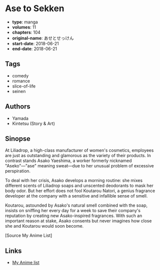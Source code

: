 # Ase to Sekken

-   **type**: manga
-   **volumes**: 11
-   **chapters**: 104
-   **original-name**: あせとせっけん
-   **start-date**: 2018-06-21
-   **end-date**: 2018-06-21

## Tags

-   comedy
-   romance
-   slice-of-life
-   seinen

## Authors

-   Yamada
-   Kintetsu (Story & Art)

## Sinopse

At Liliadrop, a high-class manufacturer of women's cosmetics, employees are just as outstanding and glamorous as the variety of their products. In contrast stands Asako Yaeshima, a worker formerly nicknamed "Aseko"—"ase" meaning sweat—due to her unusual problem of excessive perspiration.

To deal with her crisis, Asako develops a morning routine: she mixes different scents of Liliadrop soaps and unscented deodorants to mask her body odor. But her effort does not fool Koutarou Natori, a genius fragrance developer at the company with a sensitive and infallible sense of smell.

Koutarou, astounded by Asako's natural smell combined with the soap, insists on sniffing her every day for a week to save their company's reputation by creating new Asako-inspired fragrances. With such an important reason at stake, Asako consents but never imagines how close she and Koutarou would soon become.

[Source My Anime List]

## Links

-   [My Anime list](https://myanimelist.net/manga/117840/Ase_to_Sekken)
